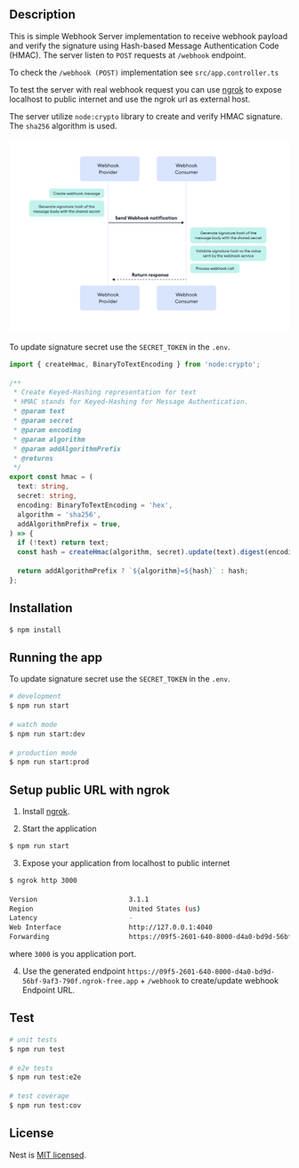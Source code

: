## Description

This is simple Webhook Server implementation to receive webhook payload and verify the signature using Hash-based Message Authentication Code (HMAC).
The server listen to `POST` requests at `/webhook` endpoint.

To check the `/webhook (POST)` implementation see `src/app.controller.ts`

To test the server with real webhook request you can use [ngrok](https://ngrok.com)
to expose localhost to public internet and use the ngrok url as external host.

The server utilize `node:crypto` library to create and verify HMAC signature.
The `sha256` algorithm is used.


![Request Signature Validation. (Source https://webhooks.fyi/security/hmac)](./hmac_flow.png)


To update signature secret use the `SECRET_TOKEN` in the `.env`.

```ts
import { createHmac, BinaryToTextEncoding } from 'node:crypto';

/**
 * Create Keyed-Hashing representation for text
 * HMAC stands for Keyed-Hashing for Message Authentication.
 * @param text
 * @param secret
 * @param encoding
 * @param algorithm
 * @param addAlgorithmPrefix
 * @returns
 */
export const hmac = (
  text: string,
  secret: string,
  encoding: BinaryToTextEncoding = 'hex',
  algorithm = 'sha256',
  addAlgorithmPrefix = true,
) => {
  if (!text) return text;
  const hash = createHmac(algorithm, secret).update(text).digest(encoding);

  return addAlgorithmPrefix ? `${algorithm}=${hash}` : hash;
};

```


## Installation

```bash
$ npm install
```

## Running the app

To update signature secret use the `SECRET_TOKEN` in the `.env`.

```bash
# development
$ npm run start

# watch mode
$ npm run start:dev

# production mode
$ npm run start:prod
```

## Setup public URL with ngrok

1. Install [ngrok](https://ngrok.com/download).

2. Start the application
```bash
$ npm run start
```

3. Expose your application from localhost to public internet
```bash
$ ngrok http 3000

Version                       3.1.1
Region                        United States (us)
Latency                       -
Web Interface                 http://127.0.0.1:4040
Forwarding                    https://09f5-2601-640-8000-d4a0-bd9d-56bf-9af3-790f.ngrok-free.app -> http://localhost:3000
```
where `3000` is you application port.

4. Use the generated endpoint `https://09f5-2601-640-8000-d4a0-bd9d-56bf-9af3-790f.ngrok-free.app` +  `/webhook` to create/update webhook Endpoint URL.


## Test

```bash
# unit tests
$ npm run test

# e2e tests
$ npm run test:e2e

# test coverage
$ npm run test:cov
```

## License

Nest is [MIT licensed](LICENSE).
